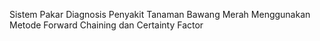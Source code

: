 Sistem Pakar Diagnosis Penyakit Tanaman Bawang Merah Menggunakan Metode Forward Chaining dan Certainty Factor